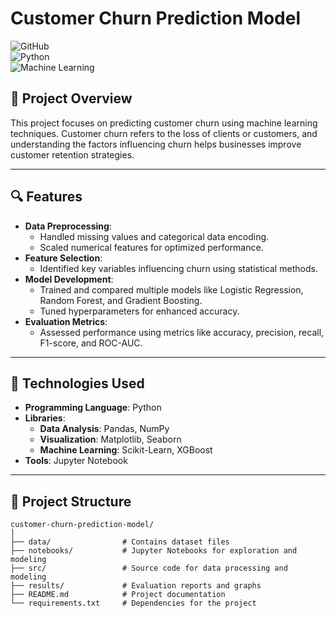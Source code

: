 # Customer Churn Prediction Model

![GitHub](https://img.shields.io/github/license/Gireesh-Guntupalli/customer-churn-prediction-model)  
![Python](https://img.shields.io/badge/Python-3.8+-blue)  
![Machine Learning](https://img.shields.io/badge/Machine%20Learning-Churn%20Prediction-green)

## 📄 Project Overview

This project focuses on predicting customer churn using machine learning techniques. Customer churn refers to the loss of clients or customers, and understanding the factors influencing churn helps businesses improve customer retention strategies.

---

## 🔍 Features

- **Data Preprocessing**:
  - Handled missing values and categorical data encoding.
  - Scaled numerical features for optimized performance.
- **Feature Selection**:
  - Identified key variables influencing churn using statistical methods.
- **Model Development**:
  - Trained and compared multiple models like Logistic Regression, Random Forest, and Gradient Boosting.
  - Tuned hyperparameters for enhanced accuracy.
- **Evaluation Metrics**:
  - Assessed performance using metrics like accuracy, precision, recall, F1-score, and ROC-AUC.

---

## 🚀 Technologies Used

- **Programming Language**: Python
- **Libraries**: 
  - **Data Analysis**: Pandas, NumPy
  - **Visualization**: Matplotlib, Seaborn
  - **Machine Learning**: Scikit-Learn, XGBoost
- **Tools**: Jupyter Notebook

---

## 📂 Project Structure

```plaintext
customer-churn-prediction-model/
│
├── data/                # Contains dataset files
├── notebooks/           # Jupyter Notebooks for exploration and modeling
├── src/                 # Source code for data processing and modeling
├── results/             # Evaluation reports and graphs
├── README.md            # Project documentation
└── requirements.txt     # Dependencies for the project
